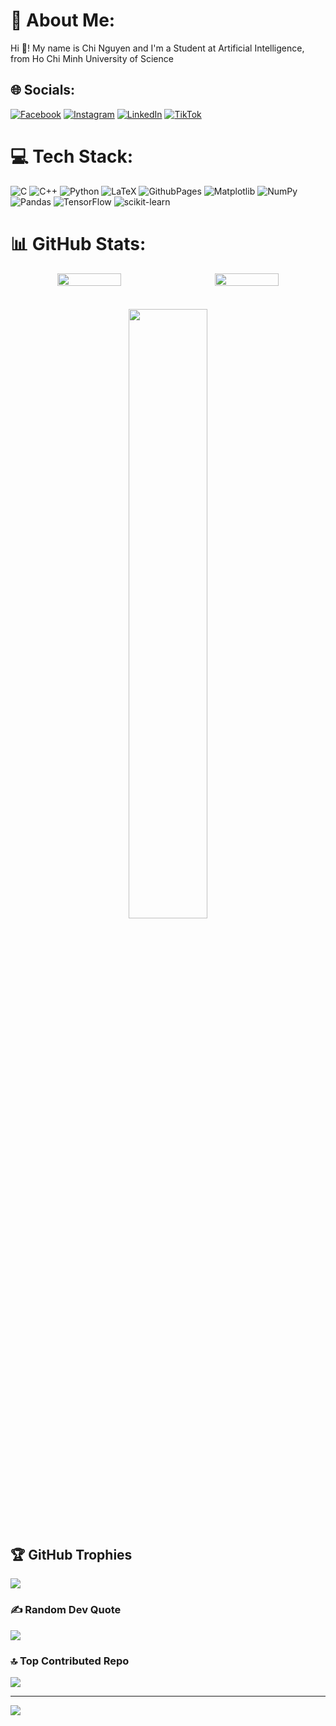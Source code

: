 # 💫 About Me:
Hi 👋! My name is Chi Nguyen and I'm a Student at Artificial Intelligence, from Ho Chi Minh University of Science


## 🌐 Socials:
[![Facebook](https://img.shields.io/badge/Facebook-%231877F2.svg?logo=Facebook&logoColor=white)](https://www.facebook.com/profile.php?id=100025518366001) [![Instagram](https://img.shields.io/badge/Instagram-%23E4405F.svg?logo=Instagram&logoColor=white)](https://www.instagram.com/chis_ngyen/) [![LinkedIn](https://img.shields.io/badge/LinkedIn-%230077B5.svg?logo=linkedin&logoColor=white)](https://www.linkedin.com/in/nguy%C3%AAn-tr%E1%BA%A7n-381513331/) [![TikTok](https://img.shields.io/badge/TikTok-%23000000.svg?logo=TikTok&logoColor=white)](https://www.tiktok.com/@chishuongnoi) 

# 💻 Tech Stack:
![C](https://img.shields.io/badge/c-%2300599C.svg?style=for-the-badge&logo=c&logoColor=white) ![C++](https://img.shields.io/badge/c++-%2300599C.svg?style=for-the-badge&logo=c%2B%2B&logoColor=white) ![Python](https://img.shields.io/badge/python-3670A0?style=for-the-badge&logo=python&logoColor=ffdd54) ![LaTeX](https://img.shields.io/badge/latex-%23008080.svg?style=for-the-badge&logo=latex&logoColor=white) ![GithubPages](https://img.shields.io/badge/github%20pages-121013?style=for-the-badge&logo=github&logoColor=white) ![Matplotlib](https://img.shields.io/badge/Matplotlib-%23ffffff.svg?style=for-the-badge&logo=Matplotlib&logoColor=black) ![NumPy](https://img.shields.io/badge/numpy-%23013243.svg?style=for-the-badge&logo=numpy&logoColor=white) ![Pandas](https://img.shields.io/badge/pandas-%23150458.svg?style=for-the-badge&logo=pandas&logoColor=white) ![TensorFlow](https://img.shields.io/badge/TensorFlow-%23FF6F00.svg?style=for-the-badge&logo=TensorFlow&logoColor=white) ![scikit-learn](https://img.shields.io/badge/scikit--learn-%23F7931E.svg?style=for-the-badge&logo=scikit-learn&logoColor=white)
# 📊 GitHub Stats:

<div align="center">
  <div style="display: flex; justify-content: space-around; width: 100%;">
    <img src="https://github-readme-stats.vercel.app/api?username=chisngyen&theme=gruvbox_light&hide_border=false&include_all_commits=false&count_private=false" style="width: 45%;" />
    <img src="https://github-readme-streak-stats.herokuapp.com/?user=chisngyen&theme=gruvbox_light&hide_border=false" style="width: 45%;" />
  </div>

  <br/>

  <img src="https://github-readme-stats.vercel.app/api/top-langs/?username=chisngyen&theme=gruvbox_light&hide_border=false&include_all_commits=false&count_private=false&layout=compact" style="margin-top: 20px; width: 50%;" />
</div>

## 🏆 GitHub Trophies
![](https://github-profile-trophy.vercel.app/?username=chisngyen&theme=radical&no-frame=false&no-bg=false&margin-w=4)

### ✍️ Random Dev Quote
![](https://quotes-github-readme.vercel.app/api?type=horizontal&theme=gruvbox)

### 🔝 Top Contributed Repo
![](https://github-contributor-stats.vercel.app/api?username=chisngyen&limit=5&theme=dark&combine_all_yearly_contributions=true)

---
[![](https://visitcount.itsvg.in/api?id=chisngyen&icon=3&color=0)](https://visitcount.itsvg.in)

<!-- Proudly created with GPRM ( https://gprm.itsvg.in ) -->
